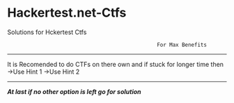 # Hackertest.net-Ctfs
 Solutions for Hckertest Ctfs

                                                    For Max Benefits     
-- -- -- -- -- -- -- -- -- -- -- -- -- -- -- -- -- -- -- -- -- -- -- -- -- -- -- -- -- -- -- -- --- -- -- -- -- -- -- -- -- -- -- -- -- -- -- -- -- 

It is Recomended to do CTFs on there own 
and if stuck for longer time then 
->Use  Hint 1
->Use Hint 2

-- -- -- -- -- -- -- -- -- -- -- -- -- -- -- -- -- -- -- -- -- -- -- -- -- -- -- -- -- -- -- -- -- -- -- -- -- -- -- -- -- -- -- -- -- -- -- -- -- 

*********************At last if no other option is left go for solution*********************